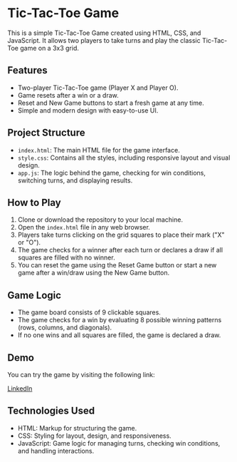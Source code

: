 # Tic-Tac-Toe Game 

This is a simple Tic-Tac-Toe Game created using HTML, CSS, and JavaScript. It allows two players to take turns and play the classic Tic-Tac-Toe game on a 3x3 grid.

## Features
- Two-player Tic-Tac-Toe game (Player X and Player O).
- Game resets after a win or a draw.
- Reset and New Game buttons to start a fresh game at any time.
- Simple and modern design with easy-to-use UI.

## Project Structure
- `index.html`: The main HTML file for the game interface.
- `style.css`: Contains all the styles, including responsive layout and visual design.
- `app.js`: The logic behind the game, checking for win conditions, switching turns, and displaying results.

## How to Play
1. Clone or download the repository to your local machine.
2. Open the `index.html` file in any web browser.
3. Players take turns clicking on the grid squares to place their mark ("X" or "O").
4. The game checks for a winner after each turn or declares a draw if all squares are filled with no winner.
5. You can reset the game using the Reset Game button or start a new game after a win/draw using the New Game button.

## Game Logic
- The game board consists of 9 clickable squares.
- The game checks for a win by evaluating 8 possible winning patterns (rows, columns, and diagonals).
- If no one wins and all squares are filled, the game is declared a draw.

## Demo
You can try the game by visiting the following link:

[LinkedIn](https://www.linkedin.com/in/deepak-patil-23772b252/)

## Technologies Used
- HTML: Markup for structuring the game.
- CSS: Styling for layout, design, and responsiveness.
- JavaScript: Game logic for managing turns, checking win conditions, and handling interactions.

